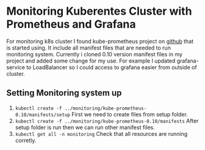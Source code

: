 # Monitoring Kuberentes Cluster with Prometheus and Grafana

For monitoring k8s cluster I found kube-prometheus project on [github](https://github.com/prometheus-operator/kube-prometheus) that is started using. It include all manifest files that are needed to run monitoring system. Currently i cloned 0.10 version manifest files in my project and added some change for my use. For example I updated grafana-service to LoadBalancer so I could access to grafana easier from outside of cluster.

## Setting Monitoring system up
1. `kubectl create -f ../monitoring/kube-prometheus-0.10/manifests/setup` First we need to create files from setup folder.
2. `kubectl create -f ../monitoring/kube-prometheus-0.10/manifests` After setup folder is run then we can run other manifest files.
3. `kubectl get all -n monitoring` Check that all resources are running corretly.
